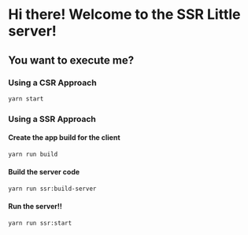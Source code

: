 # Hi there! Welcome to the SSR Little server!

## You want to execute me?

### Using a CSR Approach

```bash
yarn start
```

### Using a SSR Approach

#### Create the app build for the client

```bash
yarn run build
```

#### Build the server code

```bash
yarn run ssr:build-server
```

#### Run the server!!

```bash
yarn run ssr:start
```